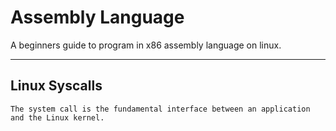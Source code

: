 # Assembly Language 
A beginners guide to program in x86 assembly language on linux.

---

## Linux Syscalls

```
The system call is the fundamental interface between an application and the Linux kernel.
```
